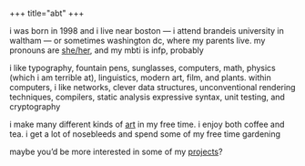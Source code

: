 +++
title="abt"
+++

i was born in 1998 and i live near boston — i attend brandeis university in
waltham — or sometimes washington dc, where my parents live. my pronouns are
[she/her][she], and my mbti is infp, probably

i like typography, fountain pens, sunglasses, computers, math, physics (which i
am terrible at), linguistics, modern art, film, and plants. within computers, i
like networks, clever data structures, unconventional rendering techniques,
compilers, static analysis expressive syntax, unit testing, and cryptography

i make many different kinds of [art](/art) in my free time. i enjoy both coffee
and tea. i get a lot of nosebleeds and spend some of my free time gardening

maybe you’d be more interested in some of my [projects](/projects)?

[she]: http://my.pronoun.is/she/her
